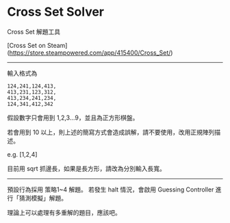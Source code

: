 # Cross Set Solver

Cross Set 解題工具

[Cross Set on Steam] (https://store.steampowered.com/app/415400/Cross_Set/)

------

輸入格式為

```
124,241,124,413,
413,231,123,312,
413,234,241,234,
124,341,412,342
```

假設數字只會用到 1,2,3...9，並且為正方形棋盤。

若會用到 10 以上，則上述的簡寫方式會造成誤解，請不要使用，改用正規陣列描述。

e.g.  [1,2,4]

目前用 sqrt 抓邊長，如果是長方形，請改為分別輸入長寬。

------

預設行為採用 策略1~4 解題。 若發生 halt 情況，會啟用 Guessing Controller 進行「猜測模擬」解題。

理論上可以處理有多重解的題目，應該吧。
